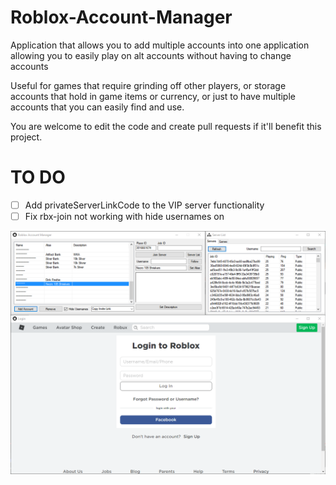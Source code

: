 # Roblox-Account-Manager
Application that allows you to add multiple accounts into one application allowing you to easily play on alt accounts without having to change accounts

Useful for games that require grinding off other players, or storage accounts that hold in game items or currency, or just to have multiple accounts that you can easily find and use.

You are welcome to edit the code and create pull requests if it'll benefit this project.

# TO DO
- [ ] Add privateServerLinkCode to the VIP server functionality
- [ ] Fix rbx-join not working with hide usernames on

![github-large](Images/Image1.png)
